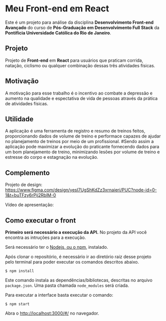 # Meu Front-end em React

Este é um projeto para análise da disciplina **Desenvolvimento Front-end Avançado** do curso de **Pós-Graduação em Desenvolvimento Full Stack** da **Pontifícia Universidade Católica do Rio de Janeiro**.


## Projeto

Projeto de **Front-end** em **React** para usuários que praticam corrida, natação, ciclismo ou qualquer combinação dessas três atividades físicas.


## Motivação

A motivação para esse trabalho é o incentivo ao combate a depressão e aumento na qualidade e espectativa de vida de pessoas através da prática de atividades físicas.


## Utilidade

A aplicação é uma ferramenta de registro e resumo de treinos feitos, proporcionando dados de volume de treino e performace capazes de ajudar no planejamento de treinos por meio de um profissional.
#Sendo assim a aplicação pode maximizar a evolução do praticante fornecendo dados para um bom planejamento de treino, minimizando lesões por volume de treino e estresse do corpo e estagnação na evolução.


## Complemento

Projeto de design: https://www.figma.com/design/yesI7UgShKdZz3xrnaieri/PUC?node-id=0-1&t=buTFzy6rPij2RblM-0

Vídeo de apresentação: 


## Como executar o front

**Primeiro será necessário a execução da API.** No projeto da API você encontra as intruções para a execução.

Será necessário ter o [Nodejs, ou o npm,](https://nodejs.org/en/download/) instalado. 

Após clonar o repositório, é necessário ir ao diretório raiz desse projeto pelo terminal para poder executar os comandos descritos abaixo.

```
$ npm install
```

Este comando instala as dependências/bibliotecas, descritas no arquivo `package.json`. Uma pasta chamada `node_modules` será criada.

Para executar a interface basta executar o comando: 

```
$ npm start
```

Abra o [http://localhost:3000/#/](http://localhost:3000/#/) no navegador.

